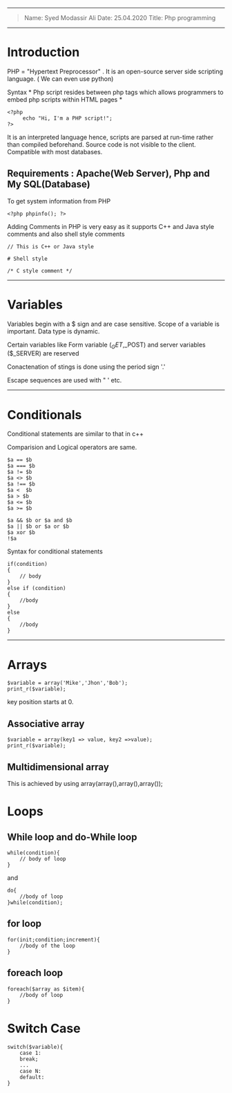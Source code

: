 ----
> Name: Syed Modassir Ali
> Date: 25.04.2020
> Title: Php programming
----

# Introduction

PHP = "Hypertext Preprocessor" . It is an open-source server side scripting language. ( We can even use python)

Syntax * Php script resides between php tags which allows programmers to embed php scripts within HTML pages *

```
<?php
     echo "Hi, I'm a PHP script!";
?>	
```
It is an interpreted language hence, scripts are parsed at run-time rather than compiled beforehand. 
Source code is not visible to the client. Compatible with most databases.

Requirements : Apache(Web Server), Php and My SQL(Database)
---

To get system information from PHP
```
<?php phpinfo(); ?> 
```

Adding Comments in PHP is very easy as it supports C++ and Java style comments and also shell style comments

```
// This is C++ or Java style

# Shell style

/* C style comment */
```
---

# Variables

Variables begin with a $ sign and are case sensitive. Scope of a variable is important. Data type is dynamic.

Certain variables like Form variable ($_GET,$_POST) and server variables ($_SERVER) are reserved

Conactenation of stings is done using the period sign '.'

Escape sequences are used with \" \' etc.

---

# Conditionals

Conditional statements are similar to that in c++

Comparision and Logical operators are same.

```
$a == $b
$a === $b
$a != $b
$a <> $b
$a !== $b
$a <  $b
$a > $b
$a <= $b
$a >= $b

```

```
$a && $b or $a and $b
$a || $b or $a or $b
$a xor $b
!$a 
```

Syntax for conditional statements
```
if(condition)
{
	// body
}
else if (condition)
{
	//body
}
else
{
	//body
}
```
---

# Arrays

```
$variable = array('Mike','Jhon','Bob');
print_r($variable);
```
key position starts at 0.

## Associative array

```
$variable = array(key1 => value, key2 =>value);
print_r($variable);
```
## Multidimensional array

This is achieved by using array(array(),array(),array());

# Loops

## While loop and do-While loop

```
while(condition){
	// body of loop
}
```
and 

```
do{
	//body of loop
}while(condition);
```

## for loop

```
for(init;condition;increment){
	//body of the loop
}
```
## foreach loop

```
foreach($array as $item){
	//body of loop
}
```

# Switch Case

```
switch($variable){
	case 1:
	break;
	...
	case N:
	default:
}
```
